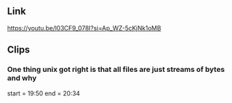 ## Link
https://youtu.be/l03CF9_078I?si=Ap_WZ-5cKjNk1oMB

## Clips

### One thing unix got right is that all files are just streams of bytes and why
start = 19:50
end = 20:34
